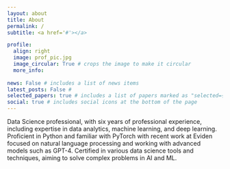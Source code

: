 ```yaml
---
layout: about
title: About
permalink: /
subtitle: <a href='#'></a>

profile:
  align: right
  image: prof_pic.jpg
  image_circular: True # crops the image to make it circular
  more_info:
  
news: False # includes a list of news items
latest_posts: False # 
selected_papers: true # includes a list of papers marked as "selected={true}"
social: true # includes social icons at the bottom of the page
---
```


Data Science professional, with six years of professional experience, including expertise in data analytics, machine learning, and deep learning. Proficient in Python and familiar with PyTorch with recent work at Eviden focused on natural language processing and working with advanced models such as GPT-4. Certified in various data science tools and techniques, aiming to solve complex problems in AI and ML.
